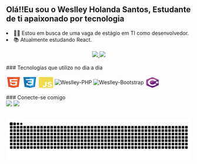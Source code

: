 ## Olá!!Eu sou o Weslley Holanda Santos, Estudante de ti apaixonado por tecnologia
<li>🧑‍💼 Estou em busca de uma vaga de estágio em TI como desenvolvedor.</li>
<li>📚 Atualmente estudando React.</li><br>

<a href='https://github.com/weslleysholanda'>
<div align="center">
  <a href="https://github.com/Weslley-Holanda-Santos">
    <img height="180em" src="https://github-readme-stats.vercel.app/api?username=weslleysholanda&show_icons=true&theme=tokyonight&include_all_commits=true&count_private=true"/>
    <img height="180em" src="https://github-readme-stats.vercel.app/api/top-langs/?username=weslleysholanda&layout=compact&langs_count=7&theme=tokyonight"/>
  </a>
</div><br>
### Tecnologias que utilizo no dia a dia
 
<div style="display: inline_block"><br>
  <img align="center" alt="Weslley-HTML" height="30" width="40" src="https://raw.githubusercontent.com/devicons/devicon/master/icons/html5/html5-original.svg">
  <img align="center" alt="Weslley-CSS" height="30" width="40" src="https://raw.githubusercontent.com/devicons/devicon/master/icons/css3/css3-original.svg">
  <img align="center" alt="Weslley-JavaScript" height="30" width="40" src="https://raw.githubusercontent.com/devicons/devicon/master/icons/javascript/javascript-plain.svg">
  <img align="center" alt="Weslley-PHP" height="40" width="40" src="https://cdn.jsdelivr.net/gh/devicons/devicon@latest/icons/php/php-original.svg" />        
  <img align="center" alt="Weslley-Bootstrap" height="30" width="40" src="https://cdn.jsdelivr.net/gh/devicons/devicon/icons/bootstrap/bootstrap-original.svg">
  <img align="center" alt="Weslley-CSharp" height="30" width="40" src="https://raw.githubusercontent.com/devicons/devicon/master/icons/csharp/csharp-original.svg">     
</div>
<br>
### Conecte-se comigo
<div>
  <a href="https://www.instagram.com/weslleysholanda" target="_blank"><img src="https://img.shields.io/badge/-Instagram-%23E4405F?style=for-the-badge&logo=instagram&logoColor=white" target="_blank"></a>
  <a href="https://www.linkedin.com/in/weslley-holanda-santos-865399209" target="_blank"><img src="https://img.shields.io/badge/-LinkedIn-%230077B5?style=for-the-badge&logo=linkedin&logoColor=white" target="_blank"></a> 
</div>
  <br>

  ![snake gif](https://github.com/weslleysholanda/weslleysholanda/blob/output/github-contribution-grid-snake.svg)
